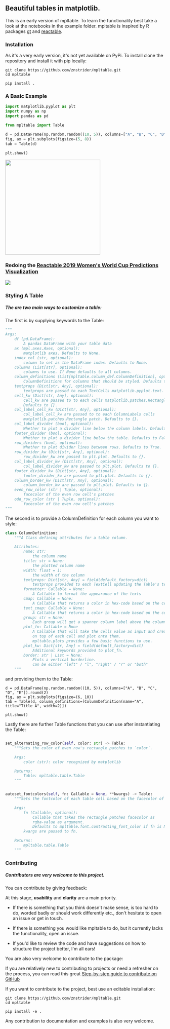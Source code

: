 
## Beautiful tables in matplotlib.


This is an early version of mpltable. To learn the functionality best take a look at the notebooks in the example folder.
mpltable is inspired by R packages [gt](https://github.com/rstudio/gt) and [reactable](https://github.com/glin/reactable).


### Installation

As it's a very early version, it's not yet available on PyPi. To install clone the repository and install it with pip locally:

```
git clone https://github.com/znstrider/mpltable.git
cd mpltable

pip install .
```

### A Basic Example
```python
import matplotlib.pyplot as plt
import numpy as np
import pandas as pd

from mpltable import Table

d = pd.DataFrame(np.random.random((10, 5)), columns=["A", "B", "C", "D", "E"]).round(2)
fig, ax = plt.subplots(figsize=(5, 8))
tab = Table(d)

plt.show()
```

<img src="example/images/basic_table.png" width="300">

### Redoing the [Reactable 2019 Women's World Cup Predictions Visualization](https://glin.github.io/reactable/articles/womens-world-cup/womens-world-cup.html)

<img src="example/images/wwc_table.png">

### Styling A Table

##### The are two main ways to customize a table:


The first is by supplying keywords to the Table:

```python
"""
Args:
    df (pd.DataFrame):
        A pandas DataFrame with your table data
    ax (mpl.axes.Axes, optional):
        matplotlib axes. Defaults to None.
    index_col (str, optional):
        column to set as the DataFrame index. Defaults to None.
    columns (List[str], optional):
        columns to use. If None defaults to all columns.
    column_definitions (List[mpltable.column_def.ColumnDefinition], optional):
        ColumnDefinitions for columns that should be styled. Defaults to None.
    textprops (Dict[str, Any], optional):
        textprops are passed to each TextCells matplotlib.pyplot.text. Defaults to {}.
    cell_kw (Dict[str, Any], optional):
        cell_kw are passed to to each cells matplotlib.patches.Rectangle patch.
        Defaults to {}.
    col_label_cell_kw (Dict[str, Any], optional):
        col_label_cell_kw are passed to to each ColumnLabels cells
        matplotlib.patches.Rectangle patch. Defaults to {}.
    col_label_divider (bool, optional):
        Whether to plot a divider line below the column labels. Defaults to True.
    footer_divider (bool, optional):
        Whether to plot a divider line below the table. Defaults to False.
    row_dividers (bool, optional):
        Whether to plot divider lines between rows. Defaults to True.
    row_divider_kw (Dict[str, Any], optional):
        row_divider_kw are passed to plt.plot. Defaults to {}.
    col_label_divider_kw (Dict[str, Any], optional):
        col_label_divider_kw are passed to plt.plot. Defaults to {}.
    footer_divider_kw (Dict[str, Any], optional):
        footer_divider_kw are passed to plt.plot. Defaults to {}.
    column_border_kw (Dict[str, Any], optional):
        column_border_kw are passed to plt.plot. Defaults to {}.
    even_row_color (str | Tuple, optional):
        facecolor of the even row cell's patches
    odd_row_color (str | Tuple, optional):
        facecolor of the even row cell's patches   
"""
```


The second is to provide a ColumnDefinition for each column you want to style:

```python
class ColumnDefinition:
    """A Class defining attributes for a table column.

    Attributes:
        name: str:
            the column name
        title: str = None:
            the plotted column name
        width: float = 1:
            the width of the column
        textprops: Dict[str, Any] = field(default_factory=dict)
            textprops provided to each TextCell updating the Table's textprops.
        formatter: Callable = None:
            A Callable to format the appearance of the texts
        cmap: Callable = None:
            A Callable that returns a color in hex-code based on the cells value.
        text_cmap: Callable = None:
            A Callable that returns a color in hex-code based on the cells value.
        group: str = None:
            Each group will get a spanner column label above the column labels.
        plot_fn: Callable = None
            A Callable that will take the cells value as input and create a subplot
            on top of each cell and plot onto them.
            mpltable.plots provides a few basic functions to use.
        plot_kw: Dict[str, Any] = field(default_factory=dict)
            Additional keywords provided to plot_fn.
        border: str | List = None:
            Plots a vertical borderline.
            can be either "left" / "l", "right" / "r" or "both"
    """
```

and providing them to the Table:
```
d = pd.DataFrame(np.random.random((10, 5)), columns=["A", "B", "C", "D", "E"]).round(2)
fig, ax = plt.subplots(figsize=(6, 10))
tab = Table(d, column_definitions=[ColumnDefinition(name="A", title="Title A", width=2)])

plt.show()
```


Lastly there are further Table functions that you can use after instantiating the Table:
```python

set_alternating_row_color(self, color: str) -> Table:
    """Sets the color of even row's rectangle patches to `color`.

    Args:
        color (str): color recognized by matplotlib

    Returns:
        Table: mpltable.table.Table
    """


autoset_fontcolors(self, fn: Callable = None, **kwargs) -> Table:
    """Sets the fontcolor of each table cell based on the facecolor of its rectangle patch.

    Args:
        fn (Callable, optional):
            Callable that takes the rectangle patches facecolor as
            rgba-value as argument.
            Defaults to mpltable.font.contrasting_font_color if fn is None.
        kwargs are passed to fn.

    Returns:
        mpltable.table.Table
    """

```


### Contributing

##### *Contributors are very welcome to this project.*  

You can contribute by giving feedback:

At this stage, **usability** and **clarity** are a main priority.
- If there is something that you think doesn't make sense, is too hard to do, worded badly or should work differently etc., don't hesitate to open an issue or get in touch.

- If there is something you would like mpltable to do, but it currently lacks the functionality, open an issue.

- If you'd like to review the code and have suggestions on how to structure the project better, I'm all ears!


You are also very welcome to contribute to the package:

If you are relatively new to contributing to projects or need a refresher on the process, you can read this great [Step-by-step guide to contribute on GitHub](https://www.dataschool.io/how-to-contribute-on-github/) 

If you want to contribute to the project, best use an editable installation:
```
git clone https://github.com/znstrider/mpltable.git
cd mpltable

pip install -e .
```

Any contribution to documentation and examples is also very welcome.